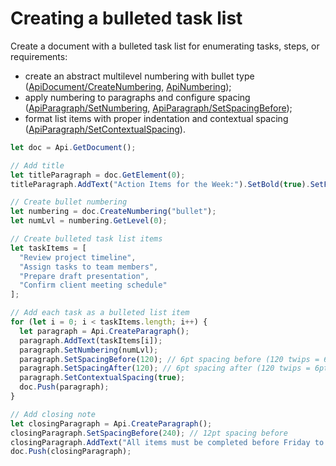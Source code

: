 # Creating a bulleted task list

Create a document with a bulleted task list for enumerating tasks, steps, or requirements:

- create an abstract multilevel numbering with bullet type ([ApiDocument/CreateNumbering](/docs/office-api/usage-api/text-document-api/ApiDocument/Methods/CreateNumbering.md), [ApiNumbering](/docs/office-api/usage-api/text-document-api/ApiNumbering/ApiNumbering.md));
- apply numbering to paragraphs and configure spacing ([ApiParagraph/SetNumbering](/docs/office-api/usage-api/text-document-api/ApiParagraph/Methods/SetNumbering.md), [ApiParagraph/SetSpacingBefore](/docs/office-api/usage-api/text-document-api/ApiParagraph/Methods/SetSpacingBefore.md));
- format list items with proper indentation and contextual spacing ([ApiParagraph/SetContextualSpacing](/docs/office-api/usage-api/text-document-api/ApiParagraph/Methods/SetContextualSpacing.md)).

```ts editor-docx
let doc = Api.GetDocument();

// Add title
let titleParagraph = doc.GetElement(0);
titleParagraph.AddText("Action Items for the Week:").SetBold(true).SetFontSize(14 * 2);

// Create bullet numbering
let numbering = doc.CreateNumbering("bullet");
let numLvl = numbering.GetLevel(0);

// Create bulleted task list items
let taskItems = [
  "Review project timeline",
  "Assign tasks to team members", 
  "Prepare draft presentation",
  "Confirm client meeting schedule"
];

// Add each task as a bulleted list item
for (let i = 0; i < taskItems.length; i++) {
  let paragraph = Api.CreateParagraph();
  paragraph.AddText(taskItems[i]);
  paragraph.SetNumbering(numLvl);
  paragraph.SetSpacingBefore(120); // 6pt spacing before (120 twips = 6pt)
  paragraph.SetSpacingAfter(120); // 6pt spacing after (120 twips = 6pt)
  paragraph.SetContextualSpacing(true);
  doc.Push(paragraph);
}

// Add closing note
let closingParagraph = Api.CreateParagraph();
closingParagraph.SetSpacingBefore(240); // 12pt spacing before
closingParagraph.AddText("All items must be completed before Friday to meet the delivery deadline.");
doc.Push(closingParagraph);
```
